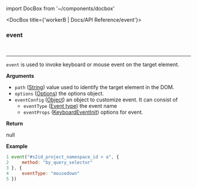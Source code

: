 import DocBox from '~/components/docbox'

<DocBox title={'workerB | Docs/API Reference/event'}>

### **event**
<br/>
<hr/>

`event` is used to invoke keyboard or mouse event on the target element.

**Arguments**

-   `path` ([String](https://developer.mozilla.org/docs/Web/JavaScript/Reference/Global_Objects/String)) value used to identify the target element in the DOM.
-   `options` ([Options](#options)) the options object.
-   `eventConfig` ([Object](https://developer.mozilla.org/docs/Web/JavaScript/Reference/Global_Objects/Object)) an object to customize event. It can consist of 
    - `eventType` ([Event type](https://developer.mozilla.org/en-US/docs/Web/API/Event/type)) the event name
    - `eventProps` ([KeyboardEventInit](https://developer.mozilla.org/en-US/docs/Web/API/KeyboardEvent/KeyboardEvent)) options for event.

**Return**

null

**Example**

```javascript
1 event("#s2id_project_namespace_id > a", {
2     method: "by_query_selector"
3 }, {
4     eventType: "mousedown"
5 })
```

</DocBox>